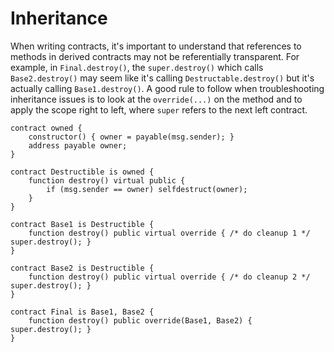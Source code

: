 # Inheritance
When writing contracts, it's important to understand that references to methods in derived contracts may not be referentially transparent. For example, in `Final.destroy()`, the `super.destroy()` which calls `Base2.destroy()` may seem like it's calling `Destructable.destroy()` but it's actually calling `Base1.destroy()`. A good rule to follow when troubleshooting inheritance issues is to look at the `override(...)` on the method and to apply the scope right to left, where `super` refers to the next left contract.
```solidity
contract owned {
    constructor() { owner = payable(msg.sender); }
    address payable owner;
}

contract Destructible is owned {
    function destroy() virtual public {
        if (msg.sender == owner) selfdestruct(owner);
    }
}

contract Base1 is Destructible {
    function destroy() public virtual override { /* do cleanup 1 */ super.destroy(); }
}

contract Base2 is Destructible {
    function destroy() public virtual override { /* do cleanup 2 */ super.destroy(); }
}

contract Final is Base1, Base2 {
    function destroy() public override(Base1, Base2) { super.destroy(); }
}
```
